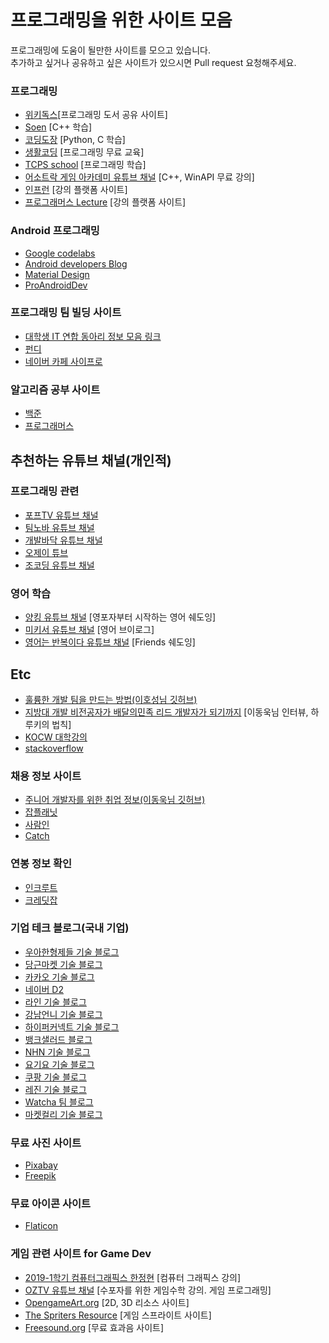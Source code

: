 # 프로그래밍을 위한 사이트 모음
프로그래밍에 도움이 될만한 사이트를 모으고 있습니다.  
추가하고 싶거나 공유하고 싶은 사이트가 있으시면 Pull request 요청해주세요.  

### 프로그래밍 ### 
- [위키독스](https://wikidocs.net/)[프로그래밍 도서 공유 사이트]
- [Soen](http://soen.kr/) [C++ 학습]
- [코딩도장](https://dojang.io/) [Python, C 학습]
- [생활코딩](https://www.opentutorials.org/) [프로그래밍 무료 교육]
- [TCPS school](http://tcpschool.com/) [프로그래밍 학습]
- [어소트락 게임 아카데미 유튜브 채널](https://www.youtube.com/c/AssortRockGameAcademy) [C++, WinAPI 무료 강의]
- [인프런](https://www.inflearn.com/) [강의 플랫폼 사이트]
- [프로그래머스 Lecture](https://programmers.co.kr/learn) [강의 플랫폼 사이트]

### Android 프로그래밍 ###
- [Google codelabs](https://codelabs.developers.google.com/)
- [Android developers Blog](https://android-developers.googleblog.com/)
- [Material Design](https://material.io/components?platform=android)
- [ProAndroidDev](https://proandroiddev.com/)  

### 프로그래밍 팀 빌딩 사이트 ###
- [대학생 IT 연합 동아리 정보 모음 링크](https://velog.io/@prayme/대학생-IT-연합-동아리-정보-모음-feat.-RUFree-주니어)
- [펀디](https://fun-d.site/)
- [네이버 카페 사이프로](https://cafe.naver.com/sidepro)

### 알고리즘 공부 사이트 ###
- [백준](https://www.acmicpc.net/)  
- [프로그래머스](https://programmers.co.kr/)  

## 추천하는 유튜브 채널(개인적)

### 프로그래밍 관련 ###
- [포프TV 유튜브 채널](https://www.youtube.com/c/PopeTV)
- [팀노바 유튜브 채널](https://www.youtube.com/channel/UCQIEU_pBV2wkn-gHg7RPvdQ)
- [개발바닥 유튜브 채널](https://www.youtube.com/channel/UCSEOUzkGNCT_29EU_vnBYjg)
- [오제이 튜브](https://www.youtube.com/c/%EC%98%A4%EC%A0%9C%EC%9D%B4%ED%8A%9C%EB%B8%8COJTube)
- [조코딩 유튜브 채널](https://www.youtube.com/channel/UCQNE2JmbasNYbjGAcuBiRRg)

### 영어 학습 ###
- [양킹 유튜브 채널](https://www.youtube.com/c/%EC%96%91%ED%82%B9YangKING) [영포자부터 시작하는 영어 쉐도잉]
- [미키서 유튜브 채널](https://www.youtube.com/c/MickeySeo) [영어 브이로그]
- [영어는 반복이다 유튜브 채널](https://www.youtube.com/channel/UCB4zJjFbldBB1A3K7gCJO1A) [Friends 쉐도잉]

## Etc
- [훌륭한 개발 팀을 만드는 방법(이호성님 깃허브)](https://github.com/leehosung/awesome-devteam)
- [지방대 개발 비전공자가 배달의민족 리드 개발자가 되기까지](https://www.youtube.com/watch?v=V9AGvwPmnZU&t=368s&ab_channel=eo) [이동욱님 인터뷰, 하루키의 법칙]
- [KOCW 대학강의](http://www.kocw.net/home/index.do)
- [stackoverflow](https://stackoverflow.com/)

### 채용 정보 사이트 ###
- [주니어 개발자를 위한 취업 정보(이동욱님 깃허브)](https://github.com/jojoldu/junior-recruit-scheduler)
- [잡플래닛](https://www.jobplanet.co.kr/)  
- [사람인](https://www.saramin.co.kr/)
- [Catch](https://www.catch.co.kr/)

### 연봉 정보 확인 ###
- [인크루트](https://www.opensalary.com/)  
- [크레딧잡](https://kreditjob.com/)

### 기업 테크 블로그(국내 기업)
- [우아한형제들 기술 블로그](https://techblog.woowahan.com/)  
- [당근마켓 기술 블로그](https://medium.com/daangn)  
- [카카오 기술 블로그](https://tech.kakao.com/blog/)  
- [네이버 D2](https://d2.naver.com/home)  
- [라인 기술 블로그](https://engineering.linecorp.com/ko/blog/)  
- [강남언니 기술 블로그](https://blog.gangnamunni.com/blog/tech/)  
- [하이퍼커넥트 기술 블로그](https://hyperconnect.github.io/)  
- [뱅크샐러드 블로그](https://blog.banksalad.com/)  
- [NHN 기술 블로그](https://meetup.toast.com/)  
- [요기요 기술 블로그](https://medium.com/deliverytechkorea)  
- [쿠팡 기술 블로그](https://medium.com/coupang-engineering)  
- [레진 기술 블로그](https://tech.lezhin.com/)  
- [Watcha 팀 블로그](https://medium.com/watcha)  
- [마켓컬리 기술 블로그](https://helloworld.kurly.com/)  

### 무료 사진 사이트 ###  
- [Pixabay](https://pixabay.com/ko/)  
- [Freepik](https://www.freepik.com/)  

### 무료 아이콘 사이트 ###
- [Flaticon](https://www.flaticon.com/)  

### 게임 관련 사이트 for Game Dev ###
- [2019-1학기 컴퓨터그래픽스 한정현](https://www.youtube.com/channel/UCfyXTCv0QlZxG1S1rteGI7A) [컴퓨터 그래픽스 강의]
- [OZTV 유튜브 채널](https://www.youtube.com/c/OZTVjjang/) [수포자를 위한 게임수학 강의. 게임 프로그래밍]
- [OpengameArt.org](https://opengameart.org/) [2D, 3D 리소스 사이트]
- [The Spriters Resource](https://www.spriters-resource.com/) [게임 스프라이트 사이트]
- [Freesound.org](https://freesound.org/) [무료 효과음 사이트]



